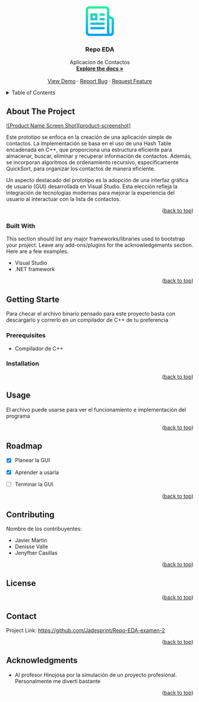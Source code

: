 <!-- Improved compatibility of back to top link: See: https://github.com/othneildrew/Best-README-Template/pull/73 -->
<a name="readme-top"></a>
<!--
*** Thanks for checking out the Best-README-Template. If you have a suggestion
*** that would make this better, please fork the repo and create a pull request
*** or simply open an issue with the tag "enhancement".
*** Don't forget to give the project a star!
*** Thanks again! Now go create something AMAZING! :D
-->



<!-- PROJECT SHIELDS -->
<!--
*** I'm using markdown "reference style" links for readability.
*** Reference links are enclosed in brackets [ ] instead of parentheses ( ).
*** See the bottom of this document for the declaration of the reference variables
*** for contributors-url, forks-url, etc. This is an optional, concise syntax you may use.
*** https://www.markdownguide.org/basic-syntax/#reference-style-links
-->


<!-- PROJECT LOGO -->
<br />
<div align="center">
  <a href="https://github.com/Jadesprint/Repo-EDA-examen-2">
    <img src="images/logo.png" alt="Logo" width="80" height="80">
  </a>

  <h3 align="center">Repo EDA</h3>

  <p align="center">
    Aplicacion de Contactos
    <br />
    <a href="https://github.com/othneildrew/Best-README-Template"><strong>Explore the docs »</strong></a>
    <br />
    <br />
    <a href="https://github.com/othneildrew/Best-README-Template">View Demo</a>
    ·
    <a href="https://github.com/othneildrew/Best-README-Template/issues">Report Bug</a>
    ·
    <a href="https://github.com/othneildrew/Best-README-Template/issues">Request Feature</a>
  </p>
</div>



<!-- TABLE OF CONTENTS -->
<details>
  <summary>Table of Contents</summary>
  <ol>
    <li>
      <a href="#about-the-project">About The Project</a>
      <ul>
        <li><a href="#built-with">Built With</a></li>
      </ul>
    </li>
    <li>
      <a href="#getting-started">Getting Started</a>
      <ul>
        <li><a href="#prerequisites">Prerequisites</a></li>
        <li><a href="#installation">Installation</a></li>
      </ul>
    </li>
    <li><a href="#usage">Usage</a></li>
    <li><a href="#roadmap">Roadmap</a></li>
    <li><a href="#contributing">Contributing</a></li>
    <li><a href="#license">License</a></li>
    <li><a href="#contact">Contact</a></li>
    <li><a href="#acknowledgments">Acknowledgments</a></li>
  </ol>
</details>



<!-- ABOUT THE PROJECT -->
## About The Project

[![Product Name Screen Shot][product-screenshot]](https://example.com)

Este prototipo se enfoca en la creación de una aplicación
simple de contactos. La implementación se basa en el uso de
una Hash Table encadenada en C++, que proporciona una estructura 
eficiente para almacenar, buscar, eliminar y
recuperar información de contactos. Además, se incorporan
algoritmos de ordenamiento recursivo, específicamente
QuickSort, para organizar los contactos de manera eficiente.

Un aspecto destacado del prototipo es la adopción de una
interfaz gráfica de usuario (GUI) desarrollada en Visual Studio.
Esta elección refleja la integración de tecnologías modernas
para mejorar la experiencia del usuario al interactuar con la
lista de contactos.

<p align="right">(<a href="#readme-top">back to top</a>)</p>



### Built With

This section should list any major frameworks/libraries used to bootstrap your project. Leave any add-ons/plugins for the acknowledgements section. Here are a few examples.

* Visual Studio
* .NET framework


<p align="right">(<a href="#readme-top">back to top</a>)</p>



<!-- GETTING STARTED -->
## Getting Starte

Para checar el archivo binario pensado para este proyecto basta con descargarlo y correrlo en un compilador de C++ de tu preferencia

### Prerequisites

* Compilador de C++

### Installation


<p align="right">(<a href="#readme-top">back to top</a>)</p>



<!-- USAGE EXAMPLES -->
## Usage

El archivo puede usarse para ver el funcionamiento e implementación del programa


<p align="right">(<a href="#readme-top">back to top</a>)</p>



<!-- ROADMAP -->
## Roadmap

- [x] Planear la GUI
- [x] Aprender a usarla
- [ ] Terminar la GUI


<p align="right">(<a href="#readme-top">back to top</a>)</p>



<!-- CONTRIBUTING -->
## Contributing
Nombre de los contribuyentes: 
* Javier Martin
* Denisse Valle
* Jenyfher Casillas
<p align="right">(<a href="#readme-top">back to top</a>)</p>



<!-- LICENSE -->
## License


<p align="right">(<a href="#readme-top">back to top</a>)</p>



<!-- CONTACT -->
## Contact

Project Link: https://github.com/Jadesprint/Repo-EDA-examen-2

<p align="right">(<a href="#readme-top">back to top</a>)</p>



<!-- ACKNOWLEDGMENTS -->
## Acknowledgments

* Al profesor Hinojosa por la simulación de un proyecto profesional. Personalmente me divertí bastante

<p align="right">(<a href="#readme-top">back to top</a>)</p>



